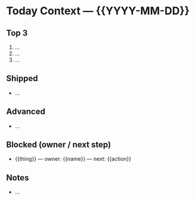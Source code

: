 # Today Context — {{YYYY-MM-DD}}

## Top 3
1) …
2) …
3) …

## Shipped
- …

## Advanced
- …

## Blocked (owner / next step)
- {{thing}} — owner: {{name}} — next: {{action}}

## Notes
- …